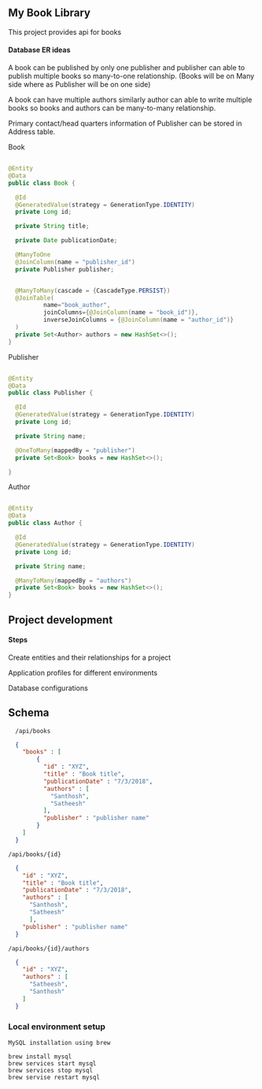 ## My Book Library 

This project provides api for books 


#### Database ER ideas

  A book can be published by only one publisher and publisher can able to publish multiple books so many-to-one relationship. (Books will be on Many side where as Publisher will be on one side)
  
  A book can have multiple authors similarly author can able to write multiple books so books and authors can be many-to-many relationship.
  
  Primary contact/head quarters information of Publisher can be stored in Address table. 
  
  Book 
  
  ```java
  
@Entity
@Data
public class Book {

	@Id
	@GeneratedValue(strategy = GenerationType.IDENTITY)
	private Long id;

	private String title;

	private Date publicationDate;

	@ManyToOne
	@JoinColumn(name = "publisher_id")
	private Publisher publisher;


	@ManyToMany(cascade = {CascadeType.PERSIST})
	@JoinTable(
			name="book_author",
			joinColumns={@JoinColumn(name = "book_id")},
			inverseJoinColumns = {@JoinColumn(name = "author_id")}
	)
	private Set<Author> authors = new HashSet<>();
}

  
  ```

  Publisher
  
  ```java

@Entity
@Data
public class Publisher {

	@Id
	@GeneratedValue(strategy = GenerationType.IDENTITY)
	private Long id;

	private String name;

	@OneToMany(mappedBy = "publisher")
	private Set<Book> books = new HashSet<>();

}
```

  Author
  
  ```java

@Entity
@Data
public class Author {

	@Id
	@GeneratedValue(strategy = GenerationType.IDENTITY)
	private Long id;

	private String name;

	@ManyToMany(mappedBy = "authors")
	private Set<Book> books = new HashSet<>();
}
```  


## Project development

#### Steps
  
  Create entities and their relationships for a project
  
  Application profiles for different environments 
  
  Database configurations 
  

## Schema

```  /api/books```
```json
  {
    "books" : [
        {
          "id" : "XYZ",
          "title" : "Book title",
          "publicationDate" : "7/3/2018",
          "authors" : [
            "Santhosh",
            "Satheesh"
          ],
          "publisher" : "publisher name"
        }
    ]
  }

```
```/api/books/{id}```   
```json
  {
    "id" : "XYZ",
    "title" : "Book title",
    "publicationDate" : "7/3/2018",
    "authors" : [
      "Santhosh",
      "Satheesh"
      ],
    "publisher" : "publisher name"
  }

```  

```/api/books/{id}/authors```
```json
  {
    "id" : "XYZ",
    "authors" : [
      "Satheesh",
      "Santhosh"
    ]
  }
```


  
### Local environment setup
    
    MySQL installation using brew 
    
    brew install mysql
    brew services start mysql
    brew services stop mysql
    brew servise restart mysql
    
    


